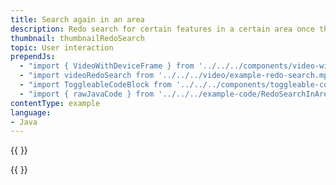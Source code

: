 ```yaml
---
title: Search again in an area
description: Redo search for certain features in a certain area once the map is moved.
thumbnail: thumbnailRedoSearch
topic: User interaction
prependJs:
  - "import { VideoWithDeviceFrame } from '../../../components/video-with-device-frame'"
  - "import videoRedoSearch from '../../../video/example-redo-search.mp4'"
  - "import ToggleableCodeBlock from '../../../components/toggleable-code-block'"
  - "import { rawJavaCode } from '../../../example-code/RedoSearchInAreaActivity.js'"
contentType: example
language:
- Java
---
```


{{
  <VideoWithDeviceFrame
    videoFile={videoRedoSearch}
    rotation="vertical"
    device="pixel-2"
  />
}}

<!-- Any notes about this example would go here.  -->

{{
  <ToggleableCodeBlock
    java={rawJavaCode}
  />
}}
